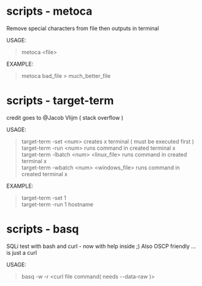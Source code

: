 # scripts - metoca
Remove special characters from file then outputs in terminal

USAGE:
> metoca \<file>

EXAMPLE:
> metoca bad_file > much_better_file

  
# scripts - target-term
credit goes to @Jacob Vlijm ( stack overflow )

USAGE:
> target-term -set \<num>                      creates x terminal ( must be executed first )<br />
> target-term -run \<num> <command>            runs command in created terminal x<br />
> target-term -lbatch \<num> <linux_file>      runs command in created terminal x<br />
> target-term -wbatch \<num> <windows_file>    runs command in created terminal x<br />

EXAMPLE:
> target-term -set 1<br />
> target-term -run 1 hostname<br />
  
# scripts - basq
SQLi test with bash and curl - now with help inside ;)
Also OSCP friendly ... is just a curl

USAGE:
> basq -w <wordlist> -r <curl file command( needs --data-raw )> 
